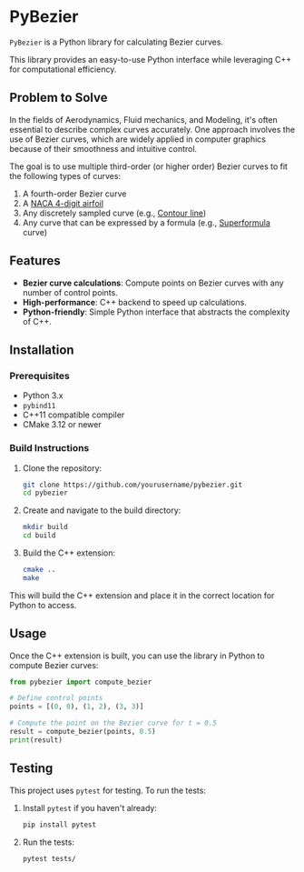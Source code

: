 # PyBezier

`PyBezier` is a Python library for calculating Bezier curves.

This library provides an easy-to-use Python interface while leveraging C++ for computational efficiency.

## Problem to Solve

In the fields of Aerodynamics, Fluid mechanics, and Modeling, it's often essential to describe complex curves accurately. One approach involves the use of Bezier curves, which are widely applied in computer graphics because of their smoothness and intuitive control.

The goal is to use multiple third-order (or higher order) Bezier curves to fit the following types of curves:

1. A fourth-order Bezier curve
2. A [NACA 4-digit airfoil](https://zh.wikipedia.org/zh-tw/NACA%E7%BF%BC%E5%9E%8B)
3. Any discretely sampled curve (e.g., [Contour line](https://en.wikipedia.org/wiki/Contour_line))
4. Any curve that can be expressed by a formula (e.g., [Superformula](https://en.wikipedia.org/wiki/Superformula) curve)

## Features

- **Bezier curve calculations**: Compute points on Bezier curves with any number of control points.
- **High-performance**: C++ backend to speed up calculations.
- **Python-friendly**: Simple Python interface that abstracts the complexity of C++.

## Installation

### Prerequisites

- Python 3.x
- `pybind11`
- C++11 compatible compiler
- CMake 3.12 or newer

### Build Instructions

1. Clone the repository:
    ```bash
    git clone https://github.com/yourusername/pybezier.git
    cd pybezier
    ```
2. Create and navigate to the build directory:
    ```bash
    mkdir build
    cd build
    ```
3. Build the C++ extension:
    ```bash
    cmake ..
    make
    ```

This will build the C++ extension and place it in the correct location for Python to access.

## Usage

Once the C++ extension is built, you can use the library in Python to compute Bezier curves:

```python
from pybezier import compute_bezier

# Define control points
points = [(0, 0), (1, 2), (3, 3)]

# Compute the point on the Bezier curve for t = 0.5
result = compute_bezier(points, 0.5)
print(result)
```

## Testing

This project uses `pytest` for testing. To run the tests:

1. Install `pytest` if you haven't already:
    ```bash
    pip install pytest
    ```

2. Run the tests:
    ```bash
    pytest tests/
    ```